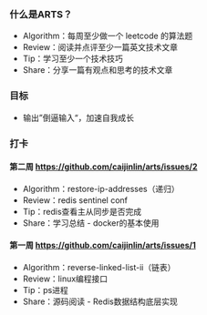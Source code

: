 ### 什么是ARTS？

- Algorithm：每周至少做一个 leetcode 的算法题
- Review：阅读并点评至少一篇英文技术文章
- Tip：学习至少一个技术技巧
- Share：分享一篇有观点和思考的技术文章

### 目标

- 输出”倒逼输入“，加速自我成长

### 打卡

#### 第二周 https://github.com/caijinlin/arts/issues/2

- Algorithm：restore-ip-addresses（递归）
- Review：redis sentinel conf
- Tip：redis查看主从同步是否完成
- Share：学习总结 - docker的基本使用

#### 第一周 https://github.com/caijinlin/arts/issues/1

- Algorithm：reverse-linked-list-ii（链表）
- Review：linux编程接口
- Tip：ps进程
- Share：源码阅读 - Redis数据结构底层实现
